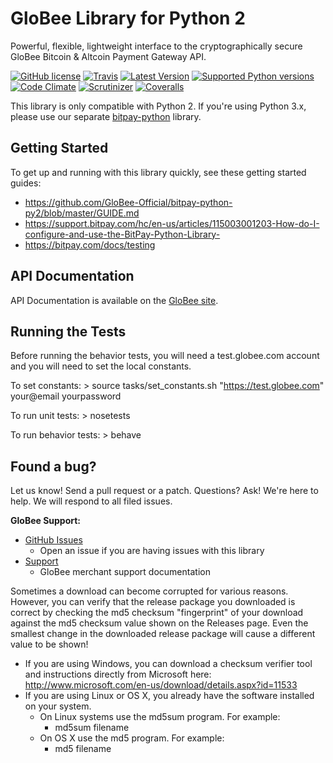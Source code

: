 # GloBee Library for Python 2

Powerful, flexible, lightweight interface to the cryptographically secure GloBee Bitcoin & Altcoin Payment Gateway API.

[![GitHub license](https://img.shields.io/badge/license-MIT-blue.svg?style=flat-square)](https://raw.githubusercontent.com/bitpay/bitpay-python-py2/master/LICENSE.txt)
[![Travis](https://img.shields.io/travis/bitpay/bitpay-python-py2.svg?style=flat-square)](https://travis-ci.org/bitpay/bitpay-python-py2)
[![Latest Version](https://img.shields.io/pypi/v/bitpay_py2.svg?style=flat-square)](https://pypi.python.org/pypi/bitpay-py2/)
[![Supported Python versions](https://img.shields.io/pypi/pyversions/bitpay_py2.svg?style=flat-square)](https://pypi.python.org/pypi/bitpay-py2/)
[![Code Climate](https://img.shields.io/codeclimate/github/bitpay/bitpay-python-py2.svg?style=flat-square)](https://codeclimate.com/github/bitpay/bitpay-python-py2)
[![Scrutinizer](https://img.shields.io/scrutinizer/g/bitpay/bitpay-python-py2.svg?style=flat-square)](https://scrutinizer-ci.com/g/bitpay/bitpay-python-py2/)
[![Coveralls](https://img.shields.io/coveralls/bitpay/bitpay-python-py2.svg?style=flat-square)](https://coveralls.io/r/bitpay/bitpay-python-py2)

This library is only compatible with Python 2. If you're using Python 3.x, please use our separate [bitpay-python](https://github.com/GloBee-Official/bitpay-python) library.

## Getting Started
To get up and running with this library quickly, see these getting started guides:
* https://github.com/GloBee-Official/bitpay-python-py2/blob/master/GUIDE.md
* https://support.bitpay.com/hc/en-us/articles/115003001203-How-do-I-configure-and-use-the-BitPay-Python-Library-
* https://bitpay.com/docs/testing

## API Documentation

API Documentation is available on the [GloBee site](https://globee.com/api-docs).

## Running the Tests

Before running the behavior tests, you will need a test.globee.com account and you will need to set the local constants.

To set constants:
    > source tasks/set_constants.sh "https://test.globee.com" your@email yourpassword

To run unit tests:
    > nosetests

To run behavior tests:
    > behave

## Found a bug?

Let us know! Send a pull request or a patch. Questions? Ask! We're here to help. We will respond to all filed issues.

**GloBee Support:**

* [GitHub Issues](https://github.com/GloBee-Official/bitpay-python-py2/issues)
  * Open an issue if you are having issues with this library
* [Support](https://globee.com)
  * GloBee merchant support documentation

Sometimes a download can become corrupted for various reasons.  However, you can verify that the release package you downloaded is correct by checking the md5 checksum "fingerprint" of your download against the md5 checksum value shown on the Releases page.  Even the smallest change in the downloaded release package will cause a different value to be shown!
  * If you are using Windows, you can download a checksum verifier tool and instructions directly from Microsoft here: http://www.microsoft.com/en-us/download/details.aspx?id=11533
  * If you are using Linux or OS X, you already have the software installed on your system.
    * On Linux systems use the md5sum program.  For example:
      * md5sum filename
    * On OS X use the md5 program.  For example:
      * md5 filename
